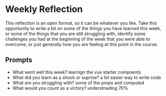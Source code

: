 # Weekly Reflection
This reflection is an open format, so it can be whatever you like. Take this opportunity to write a bit on some of the things you have learned this week, or some of the things that you are still struggling with, identify some challenges you had at the beginning of the week that you were able to overcome, or just generally how you are feeling at this point in the course.

## Prompts
- What went well this week? learnign the vue starter compnents
- What did you learn as a shock or suprise? a lot easier way to write code
- What are you struggling with? some of the props and computed
- What would you count as a victory? understnading 70%